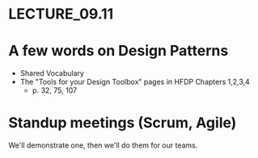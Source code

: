 # LECTURE_09.11


# A few words on Design Patterns

* Shared Vocabulary
* The "Tools for your Design Toolbox" pages in HFDP Chapters 1,2,3,4
   * p. 32, 75, 107
   
# Standup meetings (Scrum, Agile)

We'll demonstrate one, then we'll do them for our teams.

